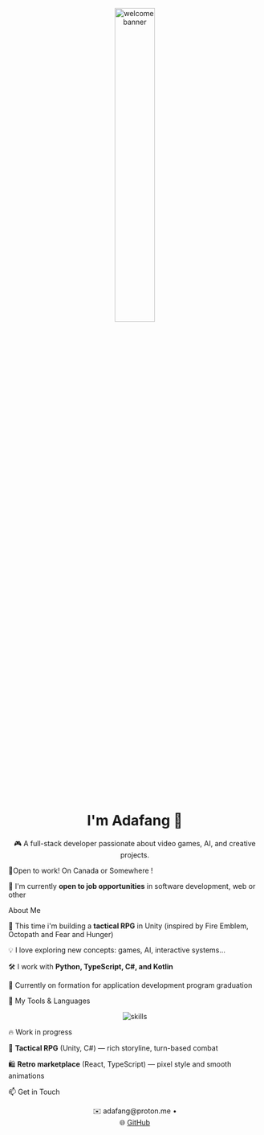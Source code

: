 <p align="center">
  <img src="https://i.gifer.com/9Lwu.gif" width="40%" alt="welcome banner" />
</p>

<h1 align="center">I'm Adafang 👋</h1>

<p align="center">
🎮 A full-stack developer passionate about video games, AI, and creative projects.
</p>

📌Open to work! On Canada or Somewhere !

🚀 I'm currently **open to job opportunities** in software development, web or other


About Me

  🧩 This time i'm building a **tactical RPG** in Unity (inspired by Fire Emblem, Octopath and Fear and Hunger)
  
  💡 I love exploring new concepts: games, AI, interactive systems...
  
  🛠️ I work with **Python, TypeScript, C#, and Kotlin**

  🌱 Currently on formation for application development program graduation
  
🧰 My Tools & Languages

<p align="center">
  <img src="https://skillicons.dev/icons?i=python,typescript,cs,kotlin,react,unity" alt="skills" />
</p>


🔥 Work in progress

  🎯 **Tactical RPG** (Unity, C#) — rich storyline, turn-based combat
 
  🛍️ **Retro marketplace** (React, TypeScript) — pixel style and smooth animations


📫 Get in Touch
<p align="center">
  ✉️ adafang@proton.me • 
  <br>
  🌐 <a href="https://github.com/0xAdafang">GitHub</a>
</p>
